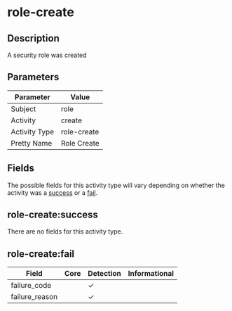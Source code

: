 role-create
===========

Description
-----------
A security role was created

Parameters
----------
| Parameter     | Value       |
| ------------- | ----------- |
| Subject       | role        |
| Activity      | create      |
| Activity Type | role-create |
| Pretty Name   | Role Create |


Fields
------

The possible fields for this activity type will vary depending on whether the activity was a [success](#role-createsuccess) or a [fail](#role-createfail).


role-create:success
-------------------

There are no fields for this activity type.


role-create:fail
----------------

| Field          | Core | Detection | Informational |
| -------------- | ---- | --------- | ------------- |
| failure_code   |      | &#10003;  |               |
| failure_reason |      | &#10003;  |               |